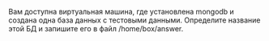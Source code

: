 Вам доступна виртуальная машина, где установлена mongodb и создана одна база данных с тестовыми данными. Определите название этой БД и запишите его в файл /home/box/answer.
